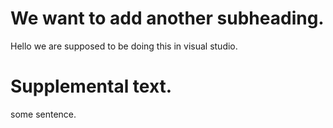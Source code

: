 # We want to add another subheading.

Hello we are supposed to be doing this in visual studio. 

# Supplemental text. 

some sentence.
